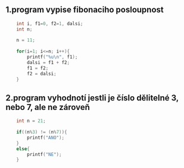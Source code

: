 ## 1.program vypise fibonaciho posloupnost 

```c
	int i, f1=0, f2=1, dalsi;
	int n;
	
	n = 11;
		
	for(i=1; i<=n; i++){
		printf("%u\n", f1);
		dalsi = f1 + f2;
		f1 = f2;
		f2 = dalsi;
	}
```

## 2.program vyhodnotí jestli je číslo dělitelné 3, nebo 7, ale ne zároveň

```c
	int n = 21;
		
	if((n%3) != (n%7)){
		printf("ANO");
	}
	else{
		printf("NE");
	}
```
